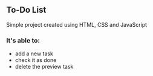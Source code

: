## To-Do List
Simple project created using HTML, CSS and JavaScript

### It's able to:
- add a new task
- check it as done
- delete the preview task
